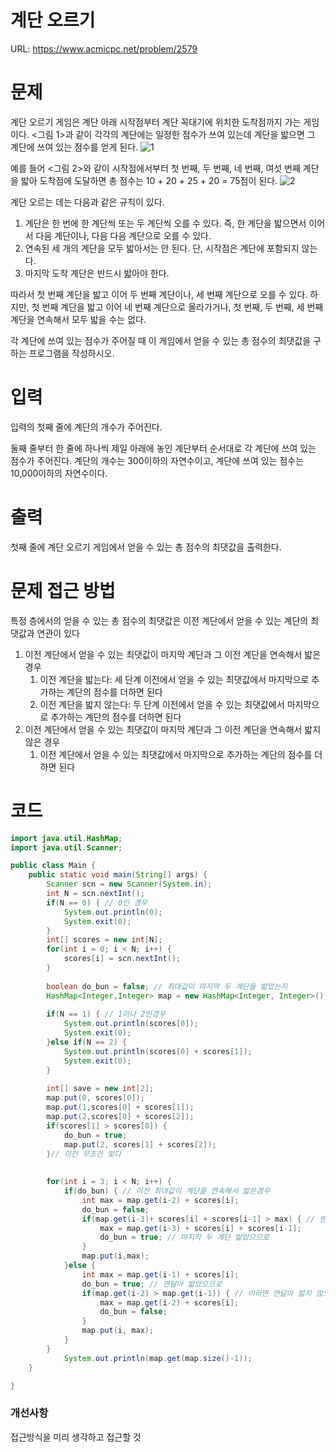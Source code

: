 # 계단 오르기

URL: https://www.acmicpc.net/problem/2579

# 문제

계단 오르기 게임은 계단 아래 시작점부터 계단 꼭대기에 위치한 도착점까지 가는 게임이다. <그림 1>과 같이 각각의 계단에는 일정한 점수가 쓰여 있는데 계단을 밟으면 그 계단에 쓰여 있는 점수를 얻게 된다.
![1](https://user-images.githubusercontent.com/87894389/155983314-65d8121e-6011-452c-9347-577bba5a0ea2.png)

예를 들어 <그림 2>와 같이 시작점에서부터 첫 번째, 두 번째, 네 번째, 여섯 번째 계단을 밟아 도착점에 도달하면 총 점수는 10 + 20 + 25 + 20 = 75점이 된다.
![2](https://user-images.githubusercontent.com/87894389/155983343-d81659e9-fc2c-4e15-ae10-13626bbfd5f5.png)

계단 오르는 데는 다음과 같은 규칙이 있다.

1. 계단은 한 번에 한 계단씩 또는 두 계단씩 오를 수 있다. 즉, 한 계단을 밟으면서 이어서 다음 계단이나, 다음 다음 계단으로 오를 수 있다.
2. 연속된 세 개의 계단을 모두 밟아서는 안 된다. 단, 시작점은 계단에 포함되지 않는다.
3. 마지막 도착 계단은 반드시 밟아야 한다.

따라서 첫 번째 계단을 밟고 이어 두 번째 계단이나, 세 번째 계단으로 오를 수 있다. 하지만, 첫 번째 계단을 밟고 이어 네 번째 계단으로 올라가거나, 첫 번째, 두 번째, 세 번째 계단을 연속해서 모두 밟을 수는 없다.

각 계단에 쓰여 있는 점수가 주어질 때 이 게임에서 얻을 수 있는 총 점수의 최댓값을 구하는 프로그램을 작성하시오.
# 입력

입력의 첫째 줄에 계단의 개수가 주어진다.

둘째 줄부터 한 줄에 하나씩 제일 아래에 놓인 계단부터 순서대로 각 계단에 쓰여 있는 점수가 주어진다. 계단의 개수는 300이하의 자연수이고, 계단에 쓰여 있는 점수는 10,000이하의 자연수이다.

# 출력

첫째 줄에 계단 오르기 게임에서 얻을 수 있는 총 점수의 최댓값을 출력한다.

# 문제 접근 방법

특정 층에서의 얻을 수 있는 총 점수의 최댓값은 이전 계단에서 얻을 수 있는 계단의 최댓값과 연관이 있다
1. 이전 계단에서 얻을 수 있는 최댓값이 마지막 계단과 그 이전 계단을 연속해서 밟은 경우
	1. 이전 계단을 밟는다: 세 단계 이전에서 얻을 수 있는 최댓값에서 마지막으로 추가하는 계단의 점수를 더하면 된다
	2. 이전 계단을 밟지 않는다: 두 단계 이전에서 얻을 수 있는 최댓값에서 마지막으로 추가하는 계단의 점수를 더하면 된다
2. 이전 계단에서 얻을 수 있는 최댓값이 마지막 계단과 그 이전 계단을 연속해서 밟지 않은 경우
	1. 이전 계단에서 얻을 수 있는 최댓값에서 마지막으로 추가하는 계단의 점수를 더하면 된다

# 코드 
```java
import java.util.HashMap;
import java.util.Scanner;

public class Main {
	public static void main(String[] args) {
		Scanner scn = new Scanner(System.in);
		int N = scn.nextInt();
		if(N == 0) { // 0인 경우
			System.out.println(0);
			System.exit(0);
		}
		int[] scores = new int[N];
		for(int i = 0; i < N; i++) {
			scores[i] = scn.nextInt();
		}
		
		boolean do_bun = false; // 최대값이 마지막 두 계단을 밟았는지
		HashMap<Integer,Integer> map = new HashMap<Integer, Integer>(); // 최대값과 저장
		
		if(N == 1) { // 1이나 2인경우
			System.out.println(scores[0]);
			System.exit(0);
		}else if(N == 2) {
			System.out.println(scores[0] + scores[1]);
			System.exit(0);
		}
		
		int[] save = new int[2];
		map.put(0, scores[0]);
		map.put(1,scores[0] + scores[1]);
		map.put(2,scores[0] + scores[2]);
		if(scores[1] > scores[0]) {
			do_bun = true;
			map.put(2, scores[1] + scores[2]);
		}// 이건 무조건 맞다
		
		
		for(int i = 3; i < N; i++) {
			if(do_bun) { // 이전 최대값이 계단을 연속해서 밟은경우
				int max = map.get(i-2) + scores[i];
				do_bun = false;
				if(map.get(i-3)+ scores[i] + scores[i-1] > max) { // 맨 마지막 두 계단을 밟을 경우가 더 크면
					max = map.get(i-3) + scores[i] + scores[i-1];
					do_bun = true; // 마지막 두 계단 밟았으므로
				}
				map.put(i,max);
			}else {
				int max = map.get(i-1) + scores[i];
				do_bun = true; // 연달아 밟았으므로
				if(map.get(i-2) > map.get(i-1)) { // 이러면 연달아 밟지 않으므로
					max = map.get(i-2) + scores[i];
					do_bun = false;
				}
				map.put(i, max);
			}
		}
			System.out.println(map.get(map.size()-1));
	}

}
```

### 개선사항
접근방식을 미리 생각하고 접근할 것